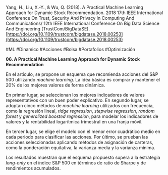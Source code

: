 Yang, H., Liu, X.-Y., & Wu, Q. (2018). A Practical Machine Learning Approach for Dynamic Stock Recommendation. 2018 17th IEEE International Conference On Trust, Security And Privacy In Computing And Communications/ 12th IEEE International Conference On Big Data Science And Engineering (TrustCom/BigDataSE). [https://doi.org/10.1109/trustcom/bigdatase.2018.00253](https://doi.org/10.1109/trustcom/bigdatase.2018.00253)           

#ML #Dinamico #Acciones #Bolsa #Portafolios #Optimización 

**06. A Practical Machine Learning Approach for Dynamic Stock Recommendation**

En el artículo, se propone un esquema que recomienda acciones del S&P 500 utilizando _machine learning_. La idea básica es comprar y mantener el 20% de los mejores valores de forma dinámica.

En primer lugar, se seleccionan los mejores indicadores de valores representativos con un buen poder explicativo. En segundo lugar, se adoptan cinco métodos de _machine learning_ utilizados con frecuencia, como la regresión lineal, _ridge regression_, _stepwise regression_, _random forest_ y _generalized boosted regression_, para modelar los indicadores de valores y la rentabilidad logarítmica trimestral en una franja móvil.

En tercer lugar, se elige el modelo con el menor error cuadrático medio en cada periodo para clasificar las acciones. Por último, se prueban las acciones seleccionadas aplicando métodos de asignación de carteras, como la ponderación equitativa, la varianza media y la varianza mínima.

Los resultados muestran que el esquema propuesto supera a la estrategia _long-only_ en el índice S&P 500 en términos de ratio de Sharpe y de rendimientos acumulados.

